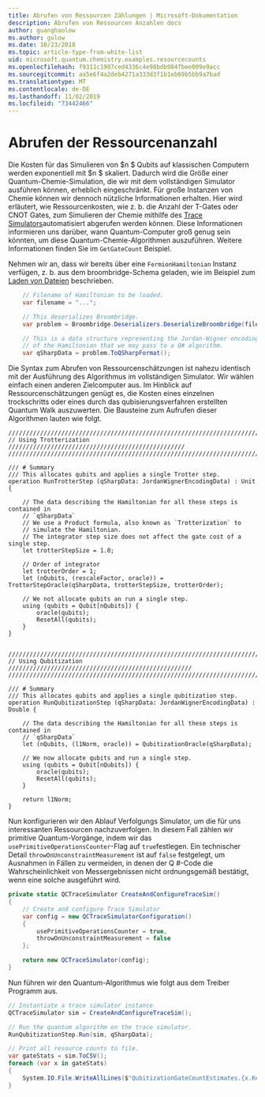 ```yaml
---
title: Abrufen von Ressourcen Zählungen | Microsoft-Dokumentation
description: Abrufen von Ressourcen Anzahlen docs
author: guanghaolow
ms.author: gulow
ms.date: 10/23/2018
ms.topic: article-type-from-white-list
uid: microsoft.quantum.chemistry.examples.resourcecounts
ms.openlocfilehash: f9311c1987ced4336c4e98bdb984fbee009e9acc
ms.sourcegitcommit: aa5e6f4a2deb4271a333d3f1b1eb69b5bb9a7bad
ms.translationtype: MT
ms.contentlocale: de-DE
ms.lasthandoff: 11/02/2019
ms.locfileid: "73442466"
---
```

# <a name="obtaining-resource-counts"></a>Abrufen der Ressourcenanzahl

Die Kosten für das Simulieren von $n $ Qubits auf klassischen Computern werden exponentiell mit $n $ skaliert. Dadurch wird die Größe einer Quantum-Chemie-Simulation, die wir mit dem vollständigen Simulator ausführen können, erheblich eingeschränkt. Für große Instanzen von Chemie können wir dennoch nützliche Informationen erhalten. Hier wird erläutert, wie Ressourcenkosten, wie z. b. die Anzahl der T-Gates oder CNOT Gates, zum Simulieren der Chemie mithilfe des [Trace Simulators](xref:microsoft.quantum.machines.qc-trace-simulator.intro)automatisiert abgerufen werden können. Diese Informationen informieren uns darüber, wann Quantum-Computer groß genug sein könnten, um diese Quantum-Chemie-Algorithmen auszuführen. Weitere Informationen finden Sie im `GetGateCount` Beispiel.

Nehmen wir an, dass wir bereits über eine `FermionHamiltonian` Instanz verfügen, z. b. aus dem broombridge-Schema geladen, wie im Beispiel zum [Laden von Dateien](xref:microsoft.quantum.chemistry.examples.loadhamiltonian) beschrieben. 

```csharp
    // Filename of Hamiltonian to be loaded.
    var filename = "...";

    // This deserializes Broombridge.
    var problem = Broombridge.Deserializers.DeserializeBroombridge(filename).ProblemDescriptions.First();

    // This is a data structure representing the Jordan-Wigner encoding 
    // of the Hamiltonian that we may pass to a Q# algorithm.
    var qSharpData = problem.ToQSharpFormat();
```

Die Syntax zum Abrufen von Ressourcenschätzungen ist nahezu identisch mit der Ausführung des Algorithmus im vollständigen Simulator. Wir wählen einfach einen anderen Zielcomputer aus. Im Hinblick auf Ressourcenschätzungen genügt es, die Kosten eines einzelnen trockschritts oder eines durch das qubisierungsverfahren erstellten Quantum Walk auszuwerten. Die Bausteine zum Aufrufen dieser Algorithmen lauten wie folgt.

```qsharp
//////////////////////////////////////////////////////////////////////////
// Using Trotterization //////////////////////////////////////////////////
//////////////////////////////////////////////////////////////////////////

/// # Summary
/// This allocates qubits and applies a single Trotter step.
operation RunTrotterStep (qSharpData: JordanWignerEncodingData) : Unit {
    
    // The data describing the Hamiltonian for all these steps is contained in
    // `qSharpData`
    // We use a Product formula, also known as `Trotterization` to
    // simulate the Hamiltonian.
    // The integrator step size does not affect the gate cost of a single step.
    let trotterStepSize = 1.0;
    
    // Order of integrator
    let trotterOrder = 1;
    let (nQubits, (rescaleFactor, oracle)) = TrotterStepOracle(qSharpData, trotterStepSize, trotterOrder);
    
    // We not allocate qubits an run a single step.
    using (qubits = Qubit[nQubits]) {
        oracle(qubits);
        ResetAll(qubits);
    }
}


//////////////////////////////////////////////////////////////////////////
// Using Qubitization ////////////////////////////////////////////////////
//////////////////////////////////////////////////////////////////////////

/// # Summary
/// This allocates qubits and applies a single qubitization step.
operation RunQubitizationStep (qSharpData: JordanWignerEncodingData) : Double {
    
    // The data describing the Hamiltonian for all these steps is contained in
    // `qSharpData`
    let (nQubits, (l1Norm, oracle)) = QubitizationOracle(qSharpData);
    
    // We now allocate qubits and run a single step.
    using (qubits = Qubit[nQubits]) {
        oracle(qubits);
        ResetAll(qubits);
    }
    
    return l1Norm;
}
```

Nun konfigurieren wir den Ablauf Verfolgungs Simulator, um die für uns interessanten Ressourcen nachzuverfolgen. In diesem Fall zählen wir primitive Quantum-Vorgänge, indem wir das `usePrimitiveOperationsCounter`-Flag auf `true`festlegen. Ein technischer Detail `throwOnUnconstraintMeasurement` ist auf `false` festgelegt, um Ausnahmen in Fällen zu vermeiden, in denen der Q #-Code die Wahrscheinlichkeit von Messergebnissen nicht ordnungsgemäß bestätigt, wenn eine solche ausgeführt wird.

```csharp
private static QCTraceSimulator CreateAndConfigureTraceSim()
{
    // Create and configure Trace Simulator
    var config = new QCTraceSimulatorConfiguration()
    {
        usePrimitiveOperationsCounter = true,
        throwOnUnconstraintMeasurement = false
    };

    return new QCTraceSimulator(config);
}
```

Nun führen wir den Quantum-Algorithmus wie folgt aus dem Treiber Programm aus.

```csharp
// Instantiate a trace simulator instance
QCTraceSimulator sim = CreateAndConfigureTraceSim();

// Run the quantum algorithm on the trace simulator.
RunQubitizationStep.Run(sim, qSharpData);

// Print all resource counts to file.
var gateStats = sim.ToCSV();
foreach (var x in gateStats)
{
    System.IO.File.WriteAllLines($"QubitizationGateCountEstimates.{x.Key}.csv", new string[] { x.Value });
}
```